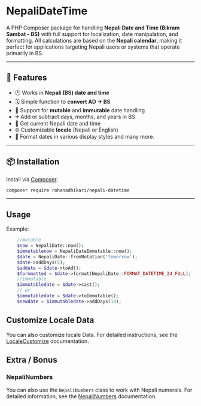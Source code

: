 # NepaliDateTime

A PHP Composer package for handling **Nepali Date and Time (Bikram Sambat - BS)** with full support for localization, date manipulation, and formatting. All calculations are based on the **Nepali calendar**, making it perfect for applications targeting Nepali users or systems that operate primarily in BS.

---

## 🚀 Features

- 🕒 Works in **Nepali (BS) date and time**
- 🗓 Simple function to **convert AD → BS**
- 🔁 Support for **mutable** and **immutable** date handling
- ➕ Add or subtract days, months, and years in BS
- 📅 Get current Nepali date and time
- 🌐 Customizable **locale** (Nepali or English)
- 🔢 Format dates in various display styles and many more.

---

## 📦 Installation

Install via [Composer](https://getcomposer.org/):

```bash
composer require rohanadhikari/nepali-datetime
```

---

## Usage

Example:

```php
    //mutable
    $now = NepaliDate::now();
    $immutablenow = NepaliDateImmutable::now();
    $date = NepaliDate::fromNotation('tomorrow');
    $date->addDays(5);
    $addate = $date->toAd();
    $formmatted = $date->format(NepaliDate::FORMAT_DATETIME_24_FULL);
    //immutable
    $immutabledate = $date->cast();
    // or
    $immutabledate = $date->toImmutable();
    $newdate = $immutabledate->addDays(10);
```

## Customize Locale Data

You can also customize locale Data.
For detailed instructions, see the [LocaleCustomize](./docs/LOCALECUSTOMIZE.md) documentation.

## Extra / Bonus

### NepaliNumbers

You can also use the `NepaliNumbers` class to work with Nepali numerals.
For detailed information, see the [NepaliNumbers](./docs/NEPALINUMBERS.md) documentation.

<!-- ### Calender

You can use the `Calendar` class to work with total days in a year and to get week information.
For detailed information, see the [Calender](./docs/CALENDER.md) documentation. -->
